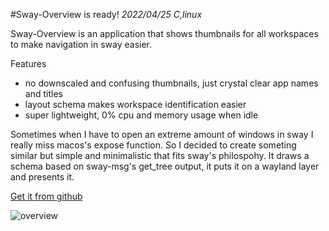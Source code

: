 #Sway-Overview is ready!
_2022/04/25 C,linux_  

Sway-Overview is an application that shows thumbnails for all workspaces to make navigation in sway easier.

Features

* no downscaled and confusing thumbnails, just crystal clear app names and titles
* layout schema makes workspace identification easier
* super lightweight, 0% cpu and memory usage when idle

Sometimes when I have to open an extreme amount of windows in sway I really miss macos's expose function. So I decided to create someting similar but simple and minimalistic that fits sway's philospohy. It draws a schema based on sway-msg's get_tree output, it puts it on a wayland layer and presents it.

[Get it from github](https://github.com/milgra/sov)

![overview](images/blog/2022/04/sov.png)
